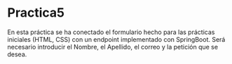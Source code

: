 # Practica5
En esta práctica se ha conectado el formulario hecho para las prácticas iniciales (HTML, CSS) con un endpoint 
implementado con SpringBoot.
Será necesario introducir el Nombre, el Apellido, el correo y la petición que se desea.